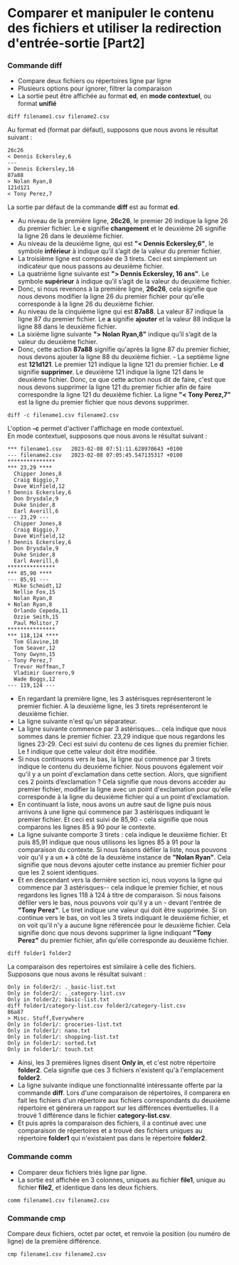 # Comparer et manipuler le contenu des fichiers et utiliser la redirection d'entrée-sortie [Part2]

### Commande diff

- Compare deux fichiers ou répertoires ligne par ligne
- Plusieurs options pour ignorer, filtrer la comparaison
- La sortie peut être affichée au format **ed**, en **mode contextuel**, ou format **unifié**

```
diff filename1.csv filename2.csv
```

Au format ed (format par défaut), supposons que nous avons le résultat suivant :

```
26c26
< Dennis Eckersley,6
---
> Dennis Eckersley,16
87a88
> Nolan Ryan,8
121d121
< Tony Perez,7
```

La sortie par défaut de la commande **diff** est au format **ed**. <br>
- Au niveau de la première ligne, **26c26**, le premier 26 indique la ligne 26 du premier fichier. Le **c** signifie **changement** et le deuxième 26 signifie la ligne 26 dans le deuxième fichier. 
- Au niveau de la deuxième ligne, qui est **"< Dennis Eckersley,6"**, le symbole **inférieur** à indique qu’il s’agit de la valeur du premier fichier. 
- La troisième ligne est composée de 3 tirets. Ceci est simplement un indicateur que nous passons au deuxième fichier. 
- La quatrième ligne suivante est **"> Dennis Eckersley, 16 ans"**. Le symbole **supérieur** à indique qu’il s’agit de la valeur du deuxième fichier. 
- Donc, si nous revenons à la première ligne, **26c26**, cela signifie que nous devons modifier la ligne 26 du premier fichier pour qu'elle corresponde à la ligne 26 du deuxième fichier.
- Au niveau de la cinquième ligne qui est **87a88**. La valeur 87 indique la ligne 87 du premier fichier. Le **a** signifie **ajouter** et la valeur 88 indique la ligne 88 dans le deuxième fichier. 
- La sixième ligne suivante **"> Nolan Ryan,8"** indique qu’il s’agit de la valeur du deuxième fichier. 
- Donc, cette action **87a88** signifie qu'après la ligne 87 du premier fichier, nous devons ajouter la ligne 88 du deuxième fichier. - La septième ligne est **121d121**. Le premier 121 indique la ligne 121 du premier fichier. Le **d** signifie **supprimer**. Le deuxième 121 indique la ligne 121 dans le deuxième fichier. Donc, ce que cette action nous dit de faire, c'est que nous devons supprimer la ligne 121 du premier fichier afin de faire correspondre la ligne 121 du deuxième fichier. La ligne **"< Tony Perez,7"** est la ligne du premier fichier que nous devons supprimer.

```
diff -c filename1.csv filename2.csv
```

L'option **-c** permet d'activer l'affichage en mode contextuel.
<br>
En mode contextuel, supposons que nous avons le résultat suivant :

```
*** filename1.csv	2023-02-08 07:51:11.628970643 +0100
--- filename2.csv	2023-02-08 07:05:45.547135317 +0100
***************
*** 23,29 ****
  Chipper Jones,8
  Craig Biggio,7
  Dave Winfield,12
! Dennis Eckersley,6  
  Don Drysdale,9
  Duke Snider,8
  Earl Averill,6
--- 23,29 ---
  Chipper Jones,8
  Craig Biggio,7
  Dave Winfield,12
! Dennis Eckersley,6
  Don Drysdale,9
  Duke Snider,8
  Earl Averill,6
***************
*** 85,90 ****
--- 85,91 ---
  Mike Schmidt,12
  Nellie Fox,15
  Nolan Ryan,8
+ Nolan Ryan,8
  Orlando Cepeda,11
  Ozzie Smith,15
  Paul Molitor,7
***************
*** 118,124 ****
  Tom Glavine,10
  Tom Seaver,12
  Tony Gwynn,15
- Tony Perez,7
  Trevor Hoffman,7
  Vladimir Guerrero,9
  Wade Boggs,12
--- 119,124 ---
```

- En regardant la première ligne, les 3 astérisques représenteront le premier fichier. A la deuxième ligne, les 3 tirets représenteront le deuxième fichier.
- La ligne suivante n'est qu'un séparateur. 
- La ligne suivante commence par 3 astérisques...
cela indique que nous sommes dans le premier fichier. 23,29 indique que nous regardons les lignes 23-29. Ceci est suivi du contenu de ces lignes du premier fichier. Le **!** indique que cette valeur doit être modifiée.
- Si nous continuons vers le bas, la ligne qui commence par 3 tirets indique le contenu du deuxième fichier. Nous pouvons également voir qu'il y a un point d'exclamation dans cette section. Alors, que signifient ces 2 points d’exclamation ? Cela signifie que nous devons accéder au premier fichier, modifier la ligne avec un point d'exclamation pour qu'elle corresponde à la ligne du deuxième fichier qui a un point d'exclamation.
- En continuant la liste, nous avons un autre saut de ligne puis nous arrivons à une ligne qui commence par 3 astérisques indiquant le premier fichier. Et ceci est suivi de 85,90 - cela signifie que nous comparons les lignes 85 à 90 pour le contexte. 
- La ligne suivante comporte 3 tirets : cela indique le deuxième fichier. Et puis 85,91 indique que nous utilisons les lignes 85 à 91 pour la comparaison du contexte. Si nous faisons défiler la liste, nous pouvons voir qu'il y a un **+** à côté de la deuxième instance de **"Nolan Ryan"**. Cela signifie que nous devons ajouter cette instance au premier fichier pour que les 2 soient identiques. 
- Et en descendant vers la dernière section ici, nous voyons la ligne qui commence par 3 astérisques-- cela indique le premier fichier,
et nous regardons les lignes 118 à 124 à titre de comparaison.
Si nous faisons défiler vers le bas, nous pouvons voir qu'il y a un - devant l'entrée de **"Tony Perez"**. Le tiret indique une valeur qui doit être supprimée. Si on continue vers le bas, on voit les 3 tirets indiquant le deuxième fichier, et on voit qu'il n'y a aucune ligne référencée pour le deuxième fichier. Cela signifie donc que nous devons supprimer la ligne indiquant **"Tony Perez"** du premier fichier, afin qu'elle corresponde au deuxième fichier.

```
diff folder1 folder2
```

La comparaison des repertoires est similaire à celle des fichiers. <br>
Supposons que nous avons le résultat suivant :

```
Only in folder2/: ._basic-list.txt
Only in folder2/: ._category-list.csv
Only in folder2/: basic-list.txt
diff folder1/category-list.csv folder2/category-list.csv
86a87
> Misc. Stuff,Everywhere
Only in folder1/: groceries-list.txt
Only in folder1/: nano.txt
Only in folder1/: shopping-list.txt
Only in folder1/: sorted.txt
Only in folder1/: touch.txt
```

- Ainsi, les 3 premières lignes disent **Only in**, et c'est notre répertoire **folder2**. Cela signifie que ces 3 fichiers n'existent qu'à l'emplacement **folder2**.
- La ligne suivante indique une fonctionnalité intéressante offerte par la commande **diff**. Lors d'une comparaison de répertoires, il comparera en fait les fichiers d'un répertoire aux fichiers correspondants du deuxième répertoire et générera un rapport sur les différences éventuelles. Il a trouvé 1 différence dans le fichier **category-list.csv**. 
- Et puis après la comparaison des fichiers, il a continué avec une comparaison de répertoires et a trouvé des fichiers uniques au répertoire **folder1** qui n'existaient pas dans le répertoire **folder2**.

### Commande comm

- Comparer deux fichiers triés ligne par ligne.
- La sortie est affichée en 3 colonnes, uniques au fichier **file1**, unique au fichier **file2**, et identique dans les deux fichiers.

```
comm filename1.csv filename2.csv
```

### Commande cmp

Compare deux fichiers, octet par octet, et renvoie la position (ou numéro de ligne) de la première différence.

```
cmp filename1.csv filename2.csv
```